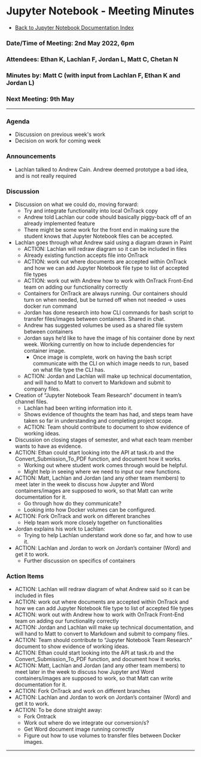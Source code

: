 # Jupyter Notebook - Meeting Minutes

- [Back to Jupyter Notebook Documentation Index](../Index.md)

### Date/Time of Meeting: 2nd May 2022, 6pm

### Attendees: Ethan K, Lachlan F, Jordan L, Matt C, Chetan N

### Minutes by: Matt C (with input from Lachlan F, Ethan K and Jordan L)

### Next Meeting: 9th May

---

### Agenda

- Discussion on previous week's work
- Decision on work for coming week

### Announcements

- Lachlan talked to Andrew Cain. Andrew deemed prototype a bad idea, and is not really required

### Discussion

- Discussion on what we could do, moving forward:
  - Try and integrate functionality into local OnTrack copy
  - Andrew told Lachlan our code should basically piggy-back off of an already implemented feature
  - There might be some work for the front end in making sure the student knows that Jupyter
    Notebook files can be accepted.
- Lachlan goes through what Andrew said using a diagram drawn in Paint
  - ACTION: Lachlan will redraw diagram so it can be included in files
  - Already existing function accepts file into OnTrack
  - ACTION: work out where documents are accepted within OnTrack and how we can add Jupyter Notebook
    file type to list of accepted file types
  - ACTION: work out with Andrew how to work with OnTrack Front-End team on adding our functionality
    correctly
  - Containers for OnTrack are always running. Our containers should turn on when needed, but be
    turned off when not needed -> uses docker run command
  - Jordan has done research into how CLI commands for bash script to transfer files/images between
    containers. Shared in chat.
  - Andrew has suggested volumes be used as a shared file system between containers
  - Jordan says he’d like to have the image of his container done by next week. Working currently on
    how to include dependencies for container image.
    - Once image is complete, work on having the bash script communicate with the CLI on which image
      needs to run, based on what file type the CLI has.
  - ACTION: Jordan and Lachlan will make up technical documentation, and will hand to Matt to
    convert to Markdown and submit to company files.
- Creation of “Jupyter Notebook Team Research” document in team’s channel files.
  - Lachlan had been writing information into it.
  - Shows evidence of thoughts the team has had, and steps team have taken so far in understanding
    and completing project scope.
  - ACTION: Team should contribute to document to show evidence of working ideas.
- Discussion on closing stages of semester, and what each team member wants to have as evidence.
- ACTION: Ethan could start looking into the API at task.rb and the Convert_Submission_To_PDF
  function, and document how it works.
  - Working out where student work comes through would be helpful.
  - Might help in seeing where we need to input our new functions.
- ACTION: Matt, Lachlan and Jordan (and any other team members) to meet later in the week to discuss
  how Jupyter and Word containers/images are supposed to work, so that Matt can write documentation
  for it.
  - Go through how do they communicate?
  - Looking into how Docker volumes can be configured.
- ACTION: Fork OnTrack and work on different branches
  - Help team work more closely together on functionalities
- Jordan explains his work to Lachlan:
  - Trying to help Lachlan understand work done so far, and how to use it.
- ACTION: Lachlan and Jordan to work on Jordan’s container (Word) and get it to work.
  - Further discussion on specifics of containers

### Action Items

- ACTION: Lachlan will redraw diagram of what Andrew said so it can be included in files
- ACTION: work out where documents are accepted within OnTrack and how we can add Jupyter Notebook
  file type to list of accepted file types
- ACTION: work out with Andrew how to work with OnTrack Front-End team on adding our functionality
  correctly
- ACTION: Jordan and Lachlan will make up technical documentation, and will hand to Matt to convert
  to Markdown and submit to company files.
- ACTION: Team should contribute to “Jupyter Notebook Team Research” document to show evidence of
  working ideas.
- ACTION: Ethan could start looking into the API at task.rb and the Convert_Submission_To_PDF
  function, and document how it works.
- ACTION: Matt, Lachlan and Jordan (and any other team members) to meet later in the week to discuss
  how Jupyter and Word containers/images are supposed to work, so that Matt can write documentation
  for it.
- ACTION: Fork OnTrack and work on different branches
- ACTION: Lachlan and Jordan to work on Jordan’s container (Word) and get it to work.
- ACTION: To be done straight away:
  - Fork Ontrack
  - Work out where do we integrate our conversion/s?
  - Get Word document image running correctly
  - Figure out how to use volumes to transfer files between Docker images.

---

